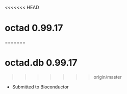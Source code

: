 <<<<<<< HEAD
# octad 0.99.17
=======
# octad.db 0.99.17
>>>>>>> origin/master

* Submitted to Bioconductor
